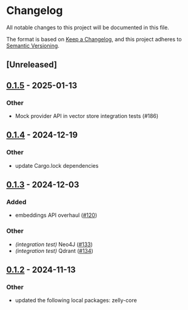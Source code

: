 # Changelog

All notable changes to this project will be documented in this file.

The format is based on [Keep a Changelog](https://keepachangelog.com/en/1.0.0/),
and this project adheres to [Semantic Versioning](https://semver.org/spec/v2.0.0.html).

## [Unreleased]

## [0.1.5](https://github.com/SmithRiley0/zelly/compare/zelly-qdrant-v0.1.4...zelly-qdrant-v0.1.5) - 2025-01-13

### Other

- Mock provider API in vector store integration tests (#186)

## [0.1.4](https://github.com/SmithRiley0/zelly/compare/zelly-qdrant-v0.1.3...zelly-qdrant-v0.1.4) - 2024-12-19

### Other

- update Cargo.lock dependencies

## [0.1.3](https://github.com/SmithRiley0/zelly/compare/zelly-qdrant-v0.1.2...zelly-qdrant-v0.1.3) - 2024-12-03

### Added

- embeddings API overhaul ([#120](https://github.com/SmithRiley0/zelly/pull/120))

### Other

- *(integration test)* Neo4J ([#133](https://github.com/SmithRiley0/zelly/pull/133))
- *(integration test)* Qdrant ([#134](https://github.com/SmithRiley0/zelly/pull/134))

## [0.1.2](https://github.com/SmithRiley0/zelly/compare/zelly-qdrant-v0.1.1...zelly-qdrant-v0.1.2) - 2024-11-13

### Other

- updated the following local packages: zelly-core
